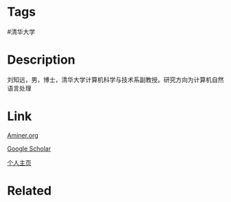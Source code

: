# Tags

#清华大学 

# Description

刘知远，男，博士，清华大学计算机科学与技术系副教授。研究方向为计算机自然语言处理

# Link

[Aminer.org](https://www.aminer.org/profile/%E5%88%98%E7%9F%A5%E8%BF%9C/542a63f1dabfae646d55b020)

[Google Scholar](https://scholar.google.com/citations?hl=en&user=dT0v5u0AAAAJ)

[个人主页](https://nlp.csai.tsinghua.edu.cn/~lzy/index_cn.html)

# Related

